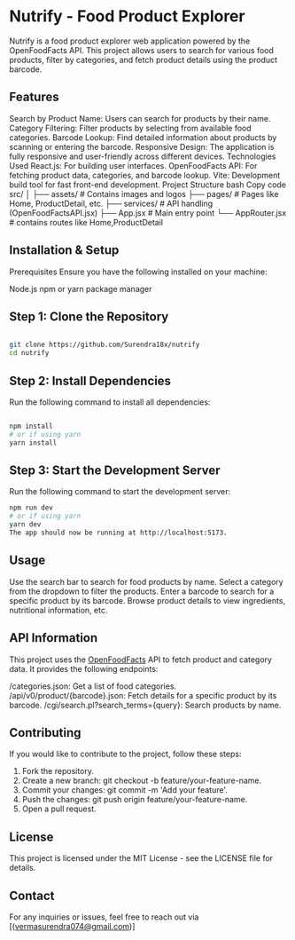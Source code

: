 
# Nutrify - Food Product Explorer

Nutrify is a food product explorer web application powered by the OpenFoodFacts API. This project allows users to search for various food products, filter by categories, and fetch product details using the product barcode.

## Features
Search by Product Name: Users can search for products by their name.
Category Filtering: Filter products by selecting from available food categories.
Barcode Lookup: Find detailed information about products by scanning or entering the barcode.
Responsive Design: The application is fully responsive and user-friendly across different devices.
Technologies Used
React.js: For building user interfaces.
OpenFoodFacts API: For fetching product data, categories, and barcode lookup.
Vite: Development build tool for fast front-end development.
Project Structure
bash
Copy code
src/
│
├── assets/                    # Contains images and logos
├── pages/                      # Pages like Home, ProductDetail, etc.
├── services/                   # API handling (OpenFoodFactsAPI.jsx)
├── App.jsx                     # Main entry point
└── AppRouter.jsx               # contains routes like Home,ProductDetail

## Installation & Setup
Prerequisites
Ensure you have the following installed on your machine:

Node.js
npm or yarn package manager

## Step 1: Clone the Repository
``` bash

git clone https://github.com/Surendra18x/nutrify
cd nutrify

```
## Step 2: Install Dependencies
Run the following command to install all dependencies:

``` bash

npm install
# or if using yarn
yarn install

```
## Step 3: Start the Development Server
Run the following command to start the development server:

``` bash
npm run dev
# or if using yarn
yarn dev
The app should now be running at http://localhost:5173.
```

## Usage
Use the search bar to search for food products by name.
Select a category from the dropdown to filter the products.
Enter a barcode to search for a specific product by its barcode.
Browse product details to view ingredients, nutritional information, etc.

## API Information
This project uses the [OpenFoodFacts]( https://world.openfoodfacts.org/) API to fetch product and category data. It provides the following endpoints:

/categories.json: Get a list of food categories.
/api/v0/product/{barcode}.json: Fetch details for a specific product by its barcode.
/cgi/search.pl?search_terms={query}: Search products by name.

## Contributing
If you would like to contribute to the project, follow these steps:

1. Fork the repository.
2. Create a new branch: git checkout -b feature/your-feature-name.
3. Commit your changes: git commit -m 'Add your feature'.
4. Push the changes: git push origin feature/your-feature-name.
5. Open a pull request.

## License
This project is licensed under the MIT License - see the LICENSE file for details.

## Contact
For any inquiries or issues, feel free to reach out via [(vermasurendra074@gmail.com)]